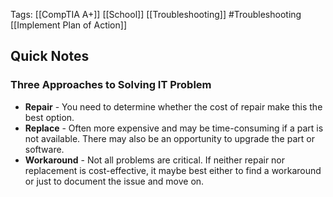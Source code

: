 Tags: [[CompTIA A+]] [[School]] [[Troubleshooting]] #Troubleshooting [[Implement Plan of Action]] 

## Quick Notes
### **Three Approaches to Solving IT Problem**

- **Repair** - You need to determine whether the cost of repair make this the best option. 
- **Replace** - Often more expensive and may be time-consuming if a part is not available. There may also be an opportunity to upgrade the part or software. 
- **Workaround** - Not all problems are critical. If neither repair nor replacement is cost-effective, it maybe best either to find a workaround or just to document the issue and move on. 

